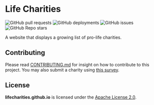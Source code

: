 # Life Charities
![GitHub pull requests](https://img.shields.io/github/issues-pr/lifecharities/lifecharities.github.io?style=for-the-badge)
![GitHub deployments](https://img.shields.io/github/deployments/lifecharities/lifecharities.github.io/github-pages?style=for-the-badge)
![GitHub issues](https://img.shields.io/github/issues/lifecharities/lifecharities.github.io?style=for-the-badge)
![GitHub Repo stars](https://img.shields.io/github/stars/lifecharities/lifecharities.github.io?style=for-the-badge)

A website that displays a growing list of pro-life charities.

## Contributing
Please read [CONTRIBUTING.md](https://github.com/lifecharities/lifecharities.github.io/blob/main/CONTRIBUTING.md) for insight on how to contribute to this project. You may also submit a charity using [this survey](https://forms.gle/ssKMNdYLcqGGHf5W7).

## License
**lifecharities.github.io** is licensed under the [Apache License 2.0](https://github.com/lifecharities/lifecharities.github.io/blob/main/LICENSE).
